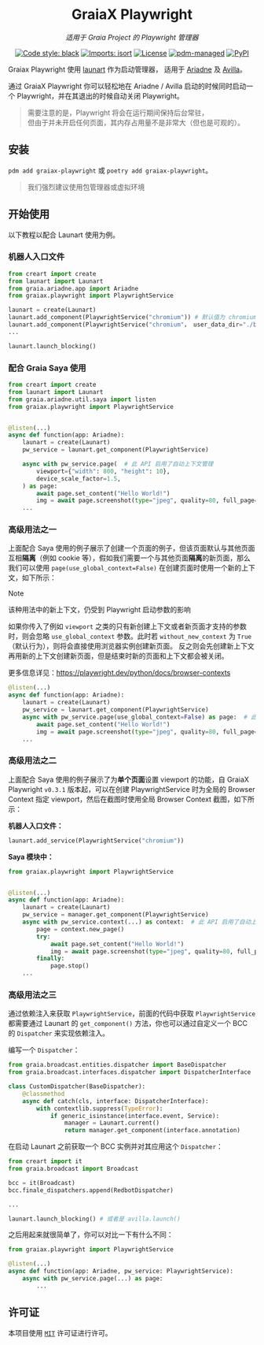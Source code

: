 <div align="center">

# GraiaX Playwright

_适用于 Graia Project 的 Playwright 管理器_

[![Code style: black](https://img.shields.io/badge/code%20style-black-000000.svg)](https://github.com/psf/black)
[![Imports: isort](https://img.shields.io/badge/%20imports-isort-%231674b1?style=flat&labelColor=ef8336)](https://pycqa.github.io/isort/)
[![License](https://img.shields.io/github/license/GraiaCommunity/graiax-playwright)](https://github.com/GraiaCommunity/graiax-playwright/blob/master/LICENSE)
[![pdm-managed](https://img.shields.io/badge/pdm-managed-blueviolet)](https://pdm.fming.dev)
[![PyPI](https://img.shields.io/pypi/v/graiax-playwright)](https://img.shields.io/pypi/v/graiax-playwright)

</div>

Graiax Playwright 使用 [launart](https://github.com/GraiaProject/launart) 作为启动管理器，
适用于 [Ariadne](https://github.com/GraiaProject/Ariadne) 及 [Avilla](https://github.com/GraiaProject/Avilla)。

通过 GraiaX Playwright 你可以轻松地在 Ariadne / Avilla 启动的时候同时启动一个
Playwright，并在其退出的时候自动关闭 Playwright。

> 需要注意的是，Playwright 将会在运行期间保持后台常驻，  
> 但由于并未开启任何页面，其内存占用量不是非常大（但也是可观的）。

## 安装

`pdm add graiax-playwright` 或 `poetry add graiax-playwright`。

> 我们强烈建议使用包管理器或虚拟环境

## 开始使用

以下教程以配合 Launart 使用为例。

### 机器人入口文件

```python
from creart import create
from launart import Launart
from graia.ariadne.app import Ariadne
from graiax.playwright import PlaywrightService

launart = create(Launart)
launart.add_component(PlaywrightService("chromium")) # 默认值为 chromium
launart.add_component(PlaywrightService("chromium"， user_data_dir="./browser_data"))  # 与上一行二选一，该方式使用 Persistent Context
...

launart.launch_blocking()
```

### 配合 Graia Saya 使用

```python
from creart import create
from launart import Launart
from graia.ariadne.util.saya import listen
from graiax.playwright import PlaywrightService


@listen(...)
async def function(app: Ariadne):
    launart = create(Launart)
    pw_service = launart.get_component(PlaywrightService)

    async with pw_service.page(  # 此 API 启用了自动上下文管理
        viewport={"width": 800, "height": 10},
        device_scale_factor=1.5,
    ) as page:
        await page.set_content("Hello World!")
        img = await page.screenshot(type="jpeg", quality=80, full_page=True, scale="device")
    ...
```

### 高级用法之一

上面配合 Saya 使用的例子展示了创建一个页面的例子，但该页面默认与其他页面互相**隔离**（例如 cookie
等），假如我们需要一个与其他页面**隔离**的新页面，那么我们可以使用
`page(use_global_context=False)` 在创建页面时使用一个新的上下文，如下所示：

> [!NOTE]  
> 该种用法中的新上下文，仍受到 Playwright 启动参数的影响
>
> 如果你传入了例如 `viewport` 之类的只有新创建上下文或者新页面才支持的参数时，则会忽略
> `use_global_context` 参数。此时若 `without_new_context`
> 为 `True`（默认行为），则将会直接使用浏览器实例创建新页面。
> 反之则会先创建新上下文再用新的上下文创建新页面，但是结束时新的页面和上下文都会被关闭。
>
> 更多信息详见：<https://playwright.dev/python/docs/browser-contexts>

```python
@listen(...)
async def function(app: Ariadne):
    launart = create(Launart)
    pw_service = launart.get_component(PlaywrightService)
    async with pw_service.page(use_global_context=False) as page:  # 此 API 启用了自动上下文管理
        await page.set_content("Hello World!")
        img = await page.screenshot(type="jpeg", quality=80, full_page=True, scale="device")
    ...
```

### 高级用法之二

上面配合 Saya 使用的例子展示了为**单个页面**设置 viewport 的功能，自 GraiaX Playwright `v0.3.1`
版本起，可以在创建 PlaywrightService 时为全局的 Browser Context 指定 viewport，然后在截图时使用全局
Browser Context 截图，如下所示：

**机器人入口文件：**

```python
launart.add_service(PlaywrightService("chromium"))
```

**Saya 模块中：**

```python
from graiax.playwright import PlaywrightService


@listen(...)
async def function(app: Ariadne):
    launart = create(Launart)
    pw_service = manager.get_component(PlaywrightService)
    async with pw_service.context(...) as context:  # 此 API 启用了自动上下文管理
        page = context.new_page()
        try:
            await page.set_content("Hello World!")
            img = await page.screenshot(type="jpeg", quality=80, full_page=True, scale='device')
        finally:
            page.stop()
    ...
```

### 高级用法之三

通过依赖注入来获取 `PlaywrightService`，前面的代码中获取 `PlaywrightService` 都需要通过 Launart
的 `get_component()` 方法，你也可以通过自定义一个 BCC 的 `Dispatcher` 来实现依赖注入。

编写一个 `Dispatcher`：

```python
from graia.broadcast.entities.dispatcher import BaseDispatcher
from graia.broadcast.interfaces.dispatcher import DispatcherInterface

class CustomDispatcher(BaseDispatcher):
    @classmethod
    async def catch(cls, interface: DispatcherInterface):
        with contextlib.suppress(TypeError):
            if generic_isinstance(interface.event, Service):
                manager = Launart.current()
                return manager.get_component(interface.annotation)
```

在启动 Launart 之前获取一个 BCC 实例并对其应用这个 `Dispatcher`：

```python
from creart import it
from graia.broadcast import Broadcast

bcc = it(Broadcast)
bcc.finale_dispatchers.append(RedbotDispatcher)

...

launart.launch_blocking() # 或者是 avilla.launch()
```

之后用起来就很简单了，你可以对比一下有什么不同：

```python
from graiax.playwright import PlaywrightService

@listen(...)
async def function(app: Ariadne, pw_service: PlaywrightService):
    async with pw_service.page(...) as page:
        ...
```

## 许可证

本项目使用 [`MIT`](./LICENSE) 许可证进行许可。
